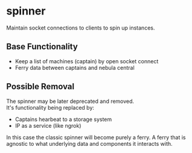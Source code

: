 # spinner
Maintain socket connections to clients to spin up instances.

## Base Functionality
* Keep a list of machines (captain) by open socket connect
* Ferry data between captains and nebula central

## Possible Removal
The spinner may be later deprecated and removed.  
It's functionality being replaced by:  
* Captains hearbeat to a storage system
* IP as a service (like ngrok)  

In this case the classic spinner will become purely a ferry. A ferry
that is agnostic to what underlying data and components it interacts with. 
